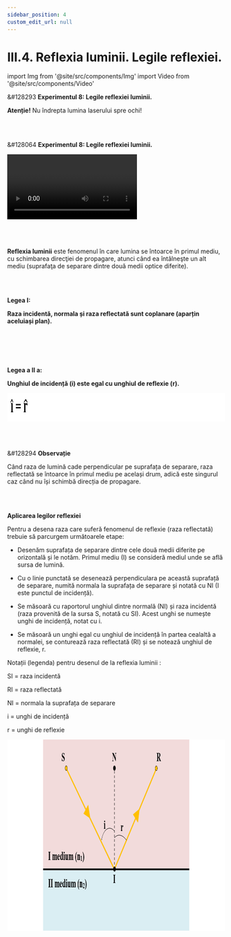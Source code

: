 ```yaml
---
sidebar_position: 4
custom_edit_url: null
---
```


# III.4. Reflexia luminii. Legile reflexiei.




import Img from '@site/src/components/Img'
import Video from '@site/src/components/Video'






<div class="alert alert--danger" role="alert">

&#128293 **Experimentul 8: Legile reflexiei luminii.**

**Atenție!** Nu îndrepta lumina laserului spre ochi!

</div>


<br></br>



<div class="alert alert--success" role="alert">

&#128064 **Experimentul 8: Legile reflexiei luminii.**


<Video src="https://www.youtube.com/embed/Y9EPdoeG9_I" />


**Materiale necesare:**    
Oglindă plană, raportor, laser.


<br></br>


**Modul de lucru:**
- Aşază oglinda pe verticală.
- La baza oglinzii poziţionează pe orizontală (pe podea) raportorul, având punctul 0 la mijlocul oglinzii.
- Trimite fasciculul laser sub un anumit unghi pe oglindă, în punctul zero (laserul se aşază şi el tot pe podea, înclinându-i puţin vârful pentru a vizualiza raza reflectată).
- Aşază rigla pe direcţia razei reflectate de oglindă şi citeşte unghiul de reflexie.
  > Unghiul sub care se trimite spre oglindă fasciculul iniţial (unghi de incidență) este egal cu unghiul sub care se întoarce lumina (unghi de reflexie) faţă de normală.

<br></br>

**Concluzia experimentului:**   
Lumina se reflectă cu acelaşi unghi (unghi de reflexie) cu care raza iniţială a ajuns la oglindă (unghi de incidenţă). Pe o suprafaţă şlefuită (cum este oglinda), lumina _se reflectă în mod ordonat_, respectând această lege.




</div>



<br></br>




<div class="alert alert--primary" role="alert">

**Reflexia luminii** este fenomenul în care lumina se întoarce în primul mediu, cu schimbarea direcţiei de propagare, atunci când ea întâlneşte un alt mediu (suprafaţa de separare dintre două medii optice diferite).


</div>

<br></br>


<div class="alert alert--primary" role="alert">

**Legea I:**

**Raza incidentă, normala și raza reflectată sunt coplanare (aparțin aceluiași plan).**



<br></br>
<br></br>




**Legea a II a:**

**Unghiul de incidență (i) este egal cu unghiul de reflexie (r).**


<Img className="img-responsive4" src="fizica/clasa8/capitolul3/III-4-reflection-of-light-laws-of-reflection-picture1-law-no-2-of-reflection.png" width="1000" height="65" />





</div>



<br></br>



<div class="alert alert--secondary" role="alert">

&#128294 **Observație**

Când raza de lumină cade perpendicular pe suprafața de separare, raza reflectată se întoarce în primul mediu pe același drum, adică este singurul caz când nu își schimbă direcția de propagare.


</div>


<br></br>


<div class="alert alert--warning" role="alert">

**Aplicarea legilor reflexiei**



Pentru a desena raza care suferă fenomenul de reflexie (raza reflectată) trebuie să parcurgem următoarele etape:

- Desenăm suprafața de separare dintre cele două medii diferite pe orizontală și le notăm. Primul mediu (I) se consideră mediul unde se află sursa de lumină.

- Cu o linie punctată se desenează perpendiculara pe această suprafață de separare, numită normala la suprafața de separare și notată cu NI (I este punctul de incidență).

- Se măsoară cu raportorul unghiul dintre normală (NI) și raza incidentă (raza provenită de la sursa S, notată cu SI). Acest unghi se numește unghi de incidență, notat cu i.

- Se măsoară un unghi egal cu unghiul de incidență în partea cealaltă a normalei, se conturează raza reflectată (RI) și se notează unghiul de reflexie, r.

Notații (legenda) pentru desenul de la reflexia luminii :

SI = raza incidentă

RI = raza reflectată

NI = normala la suprafața de separare

i = unghi de incidență

r = unghi de reflexie

<Img className="img-responsive4" src="fizica/clasa8/capitolul3/III-4-reflection-of-light-laws-of-reflection-picture2-the-graphical-representation-of-reflection_v2.png" width="1000" height="441" />



</div>



